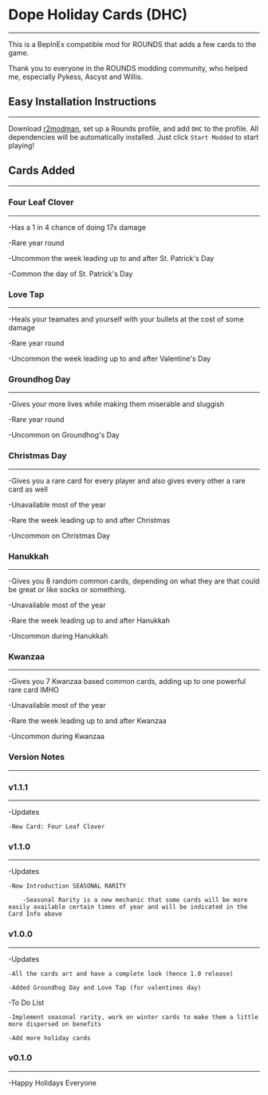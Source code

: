 # Dope Holiday Cards (DHC)
-------------------------------
This is a BepInEx compatible mod for ROUNDS that adds a few cards to the game.

Thank you to everyone in the ROUNDS modding community, who helped me, especially Pykess, Ascyst and Willis.

## Easy Installation Instructions
---------------------------------

Download [r2modman](https://rounds.thunderstore.io/package/ebkr/r2modman/), set up a Rounds profile, and add `DHC` to the profile. All dependencies will be automatically installed. Just click `Start Modded` to start playing!

## Cards Added
-------------

### Four Leaf Clover

-----------------

-Has a 1 in 4 chance of doing 17x damage

-Rare year round

-Uncommon the week leading up to and after St. Patrick's Day

-Common the day of St. Patrick's Day

### Love Tap

-----------------

-Heals your teamates and yourself with your bullets at the cost of some damage

-Rare year round

-Uncommon the week leading up to and after Valentine's Day

### Groundhog Day

-----------------

-Gives your more lives while making them miserable and sluggish 

-Rare year round

-Uncommon on Groundhog's Day

### Christmas Day

-----------------

-Gives you a rare card for every player and also gives every other a rare card as well

-Unavailable most of the year

-Rare the week leading up to and after Christmas

-Uncommon on Christmas Day

### Hanukkah

-----------------

-Gives you 8 random common cards, depending on what they are that could be great or like socks or something.

-Unavailable most of the year

-Rare the week leading up to and after Hanukkah 

-Uncommon during Hanukkah

### Kwanzaa

-----------------

-Gives you 7 Kwanzaa based common cards, adding up to one powerful rare card IMHO

-Unavailable most of the year

-Rare the week leading up to and after Kwanzaa 

-Uncommon during Kwanzaa

### Version Notes

-----------------

### v1.1.1

----------

-Updates

	-New Card: Four Leaf Clover

### v1.1.0

----------

-Updates
	
	-Now Introduction SEASONAL RARITY

		-Seasonal Rarity is a new mechanic that some cards will be more easily available certain times of year and will be indicated in the Card Info above

### v1.0.0

----------

-Updates

	-All the cards art and have a complete look (hence 1.0 release)

	-Added Groundhog Day and Love Tap (for valentines day)

-To Do List

	-Implement seasonal rarity, work on winter cards to make them a little more dispersed on benefits

	-Add more holiday cards

### v0.1.0

----------

-Happy Holidays Everyone